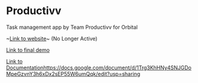 # Productivv
 Task management app by Team Productivv for Orbital
 
 ~[Link to website](https://productivv.netlify.app/~)~ (No Longer Active)
 
 [Link to final demo](https://www.youtube.com/watch?v=LWfnpgukxl0)
 
 [Link to Documentation](https://docs.google.com/document/d/1Trg3KhHNy4SNJGDoMpeGzvnY3h6xDx2sEP55W6umQqk/edit?usp=sharing)https://docs.google.com/document/d/1Trg3KhHNy4SNJGDoMpeGzvnY3h6xDx2sEP55W6umQqk/edit?usp=sharing

